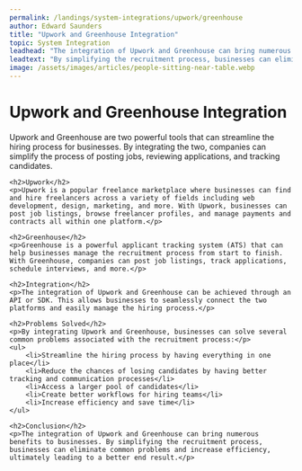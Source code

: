 ```yaml
---
permalink: /landings/system-integrations/upwork/greenhouse
author: Edward Saunders
title: "Upwork and Greenhouse Integration"
topic: System Integration
leadhead: "The integration of Upwork and Greenhouse can bring numerous benefits to businesses"
leadtext: "By simplifying the recruitment process, businesses can eliminate common problems and increase efficiency, ultimately leading to a better end result."
image: /assets/images/articles/people-sitting-near-table.webp
---
```

<div class="arttext">	<h1>Upwork and Greenhouse Integration</h1>
	<p>Upwork and Greenhouse are two powerful tools that can streamline the hiring process for businesses. By integrating the two, companies can simplify the process of posting jobs, reviewing applications, and tracking candidates.</p>
	
	<h2>Upwork</h2>
	<p>Upwork is a popular freelance marketplace where businesses can find and hire freelancers across a variety of fields including web development, design, marketing, and more. With Upwork, businesses can post job listings, browse freelancer profiles, and manage payments and contracts all within one platform.</p>
	
	<h2>Greenhouse</h2>
	<p>Greenhouse is a powerful applicant tracking system (ATS) that can help businesses manage the recruitment process from start to finish. With Greenhouse, companies can post job listings, track applications, schedule interviews, and more.</p>
	
	<h2>Integration</h2>
	<p>The integration of Upwork and Greenhouse can be achieved through an API or SDK. This allows businesses to seamlessly connect the two platforms and easily manage the hiring process.</p>
	
	<h2>Problems Solved</h2>
	<p>By integrating Upwork and Greenhouse, businesses can solve several common problems associated with the recruitment process:</p>
	<ul>
		<li>Streamline the hiring process by having everything in one place</li>
		<li>Reduce the chances of losing candidates by having better tracking and communication processes</li>
		<li>Access a larger pool of candidates</li>
		<li>Create better workflows for hiring teams</li>
		<li>Increase efficiency and save time</li>
	</ul>
	
	<h2>Conclusion</h2>
	<p>The integration of Upwork and Greenhouse can bring numerous benefits to businesses. By simplifying the recruitment process, businesses can eliminate common problems and increase efficiency, ultimately leading to a better end result.</p>
</div>